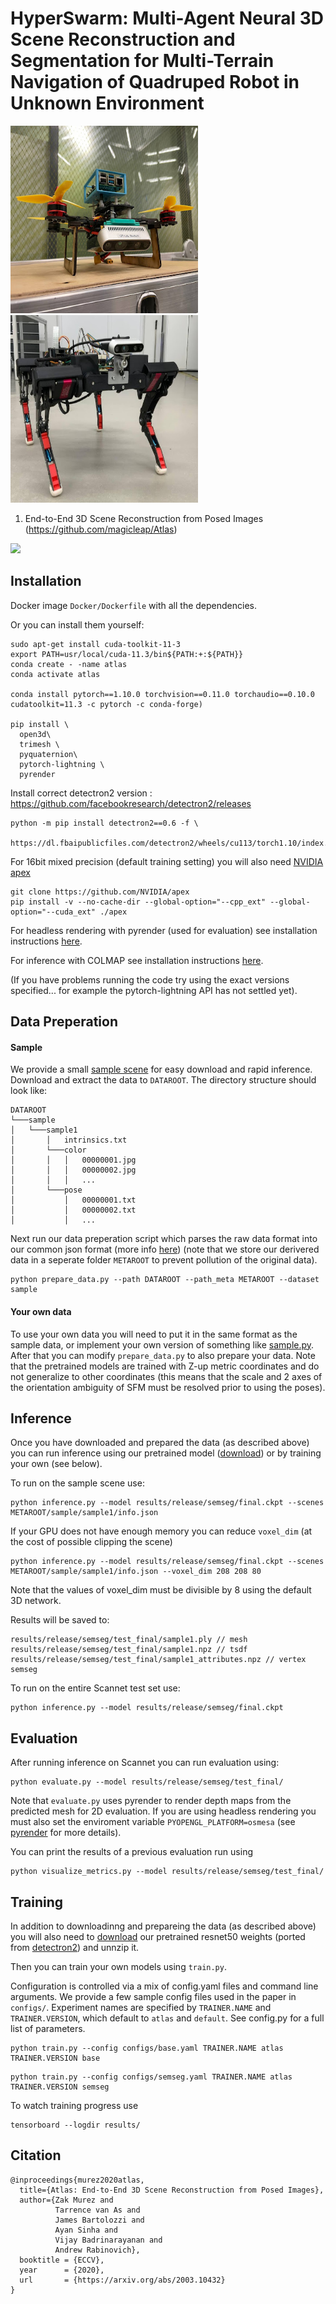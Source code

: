 # HyperSwarm: Multi-Agent Neural 3D Scene Reconstruction and Segmentation for Multi-Terrain Navigation of Quadruped Robot in Unknown Environment
<img src='imgs/Drone.jpg' width="300" height="300">  <img src='imgs/HyperDog.jpg' width="300" height="300"/>


1. End-to-End 3D Scene Reconstruction from Posed Images (https://github.com/magicleap/Atlas)

<img src='imgs/AtlasGIF.gif'/>


## Installation
Docker image `Docker/Dockerfile` with all the dependencies.

Or you can install them yourself:
```
sudo apt-get install cuda-toolkit-11-3
export PATH=usr/local/cuda-11.3/bin${PATH:+:${PATH}}
conda create - -name atlas
conda activate atlas

conda install pytorch==1.10.0 torchvision==0.11.0 torchaudio==0.10.0 cudatoolkit=11.3 -c pytorch -c conda-forge)

pip install \
  open3d\
  trimesh \
  pyquaternion\
  pytorch-lightning \
  pyrender
```
Install correct detectron2 version : https://github.com/facebookresearch/detectron2/releases
```
python -m pip install detectron2==0.6 -f \
			https://dl.fbaipublicfiles.com/detectron2/wheels/cu113/torch1.10/index.html
```

For 16bit mixed precision (default training setting) you will also need [NVIDIA apex](https://github.com/NVIDIA/apex)
```
git clone https://github.com/NVIDIA/apex
pip install -v --no-cache-dir --global-option="--cpp_ext" --global-option="--cuda_ext" ./apex
```

For headless rendering with pyrender (used for evaluation) see installation instructions [here](https://pyrender.readthedocs.io/en/latest/install/index.html).

For inference with COLMAP see installation instructions [here](https://colmap.github.io/).

(If you have problems running the code try using the exact versions specified... for example the pytorch-lightning API has not settled yet).

## Data Preperation
#### Sample
We provide a small [sample scene](https://drive.google.com/file/d/13-D7QNVZjj864E768zJ7IWDDqY6agUES/view?usp=sharing) for easy download and rapid inference.
Download and extract the data to `DATAROOT`. The directory structure should look like:
```
DATAROOT
└───sample
│   └───sample1
│       │   intrinsics.txt
│       └───color
│       │   │   00000001.jpg
│       │   │   00000002.jpg
│       │   │   ...
│       └───pose
│           │   00000001.txt
│           │   00000002.txt
│           │   ...
```
Next run our data preperation script which parses the raw data format into our common json format (more info [here](atlas/datasets/README.md))
(note that we store our derivered data in a seperate folder `METAROOT` to prevent pollution of the original data).
```
python prepare_data.py --path DATAROOT --path_meta METAROOT --dataset sample
```

#### Your own data
To use your own data you will need to put it in the same format as the sample data, or implement your own version of something like [sample.py](atlas/datasets/sample.py). After that you can modify `prepare_data.py` to also prepare your data.
Note that the pretrained models are trained with Z-up metric coordinates and do not generalize to other coordinates (this means that the scale and 2 axes of the orientation ambiguity of SFM must be resolved prior to using the poses).

## Inference
Once you have downloaded and prepared the data (as described above) you can run inference using our pretrained model ([download](https://drive.google.com/file/d/12P29x6revvNWREdZ01ufJwMFPl-FEI_V/view?usp=sharing)) or by training your own (see below).

To run on the sample scene use:
```
python inference.py --model results/release/semseg/final.ckpt --scenes METAROOT/sample/sample1/info.json
```
If your GPU does not have enough memory you can reduce `voxel_dim` (at the cost of possible clipping the scene)
```
python inference.py --model results/release/semseg/final.ckpt --scenes METAROOT/sample/sample1/info.json --voxel_dim 208 208 80
```
Note that the values of voxel_dim must be divisible by 8 using the default 3D network.

Results will be saved to:
```
results/release/semseg/test_final/sample1.ply // mesh
results/release/semseg/test_final/sample1.npz // tsdf
results/release/semseg/test_final/sample1_attributes.npz // vertex semseg
```

To run on the entire Scannet test set use:
```
python inference.py --model results/release/semseg/final.ckpt
```

## Evaluation
After running inference on Scannet you can run evaluation using:
```
python evaluate.py --model results/release/semseg/test_final/
```

Note that `evaluate.py` uses pyrender to render depth maps from the predicted mesh for 2D evaluation.
If you are using headless rendering you must also set the enviroment variable `PYOPENGL_PLATFORM=osmesa`
(see [pyrender](https://pyrender.readthedocs.io/en/latest/install/index.html) for more details).

You can print the results of a previous evaluation run using
```
python visualize_metrics.py --model results/release/semseg/test_final/
```


## Training
In addition to downloadinng and prepareing the data (as described above) you will also need to [download](https://drive.google.com/file/d/15x8k-YOs_65N35CJafoJAPiftyX4Lx5w/view?usp=sharing) our pretrained resnet50 weights (ported from [detectron2](https://github.com/facebookresearch/detectron2)) and unnzip it.

Then you can train your own models using `train.py`.

Configuration is controlled via a mix of config.yaml files and command line arguments.
We provide a few sample config files used in the paper in `configs/`.
Experiment names are specified by `TRAINER.NAME` and `TRAINER.VERSION`, which default to `atlas` and `default`.
See config.py for a full list of parameters.

```
python train.py --config configs/base.yaml TRAINER.NAME atlas TRAINER.VERSION base
```
```
python train.py --config configs/semseg.yaml TRAINER.NAME atlas TRAINER.VERSION semseg
```

To watch training progress use
```
tensorboard --logdir results/
```



## Citation

```
@inproceedings{murez2020atlas,
  title={Atlas: End-to-End 3D Scene Reconstruction from Posed Images},
  author={Zak Murez and 
          Tarrence van As and 
          James Bartolozzi and 
          Ayan Sinha and 
          Vijay Badrinarayanan and 
          Andrew Rabinovich},
  booktitle = {ECCV},
  year      = {2020},
  url       = {https://arxiv.org/abs/2003.10432}
}
```
